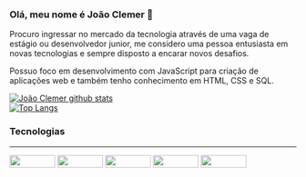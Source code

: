 ### Olá, meu nome é João Clemer 👋
 <p> Procuro ingressar no mercado da tecnologia através de uma vaga de estágio ou desenvolvedor junior, me considero uma pessoa entusiasta em novas tecnologias e sempre disposto a encarar novos desafios.</p>
<p> Possuo foco em desenvolvimento com JavaScript para criação de aplicações web e também tenho conhecimento em HTML, CSS e SQL.</p>

[![João Clemer github stats](https://github-readme-stats-git-masterrstaa-rickstaa.vercel.app/api?username=JoaoClemer&show_icons=true&count_private=true&title_color=c7ffd1&icon_color=c7ffd1&text_color=00f0b1&bg_color=004d38)](https://github.com/JoaoClemer)
<br>
[![Top Langs](https://github-readme-stats-git-masterrstaa-rickstaa.vercel.app/api/top-langs/?username=JoaoClemer&layout=compact&card_width=448&title_color=c7ffd1&&text_color=00f0b1&bg_color=004d38)](https://github.com/JoaoClemer)

### Tecnologias
<hr>
  <div>
    <img aling ='center' height ="22" width="80" src="https://img.shields.io/badge/JavaScript-F7DF1E?style=for-the-badge&logo=javascript&logoColor=black" />   
    <img aling ='center' height ="22" width="80" src="https://img.shields.io/badge/HTML5-E34F26?style=for-the-badge&logo=html5&logoColor=white" />
    <img aling ='center' height ="22" width="80" src="https://img.shields.io/badge/CSS3-1572B6?style=for-the-badge&logo=css3&logoColor=white" />
    <img aling ='center' height ="22" width="80" src="https://img.shields.io/badge/GitHub-100000?style=for-the-badge&logo=github&logoColor=white" />         
    <img aling ='center' height ="22" width="80" src="https://img.shields.io/badge/PostgreSQL-316192?style=for-the-badge&logo=postgresql&logoColor=white" />           
  </div>
</hr>
